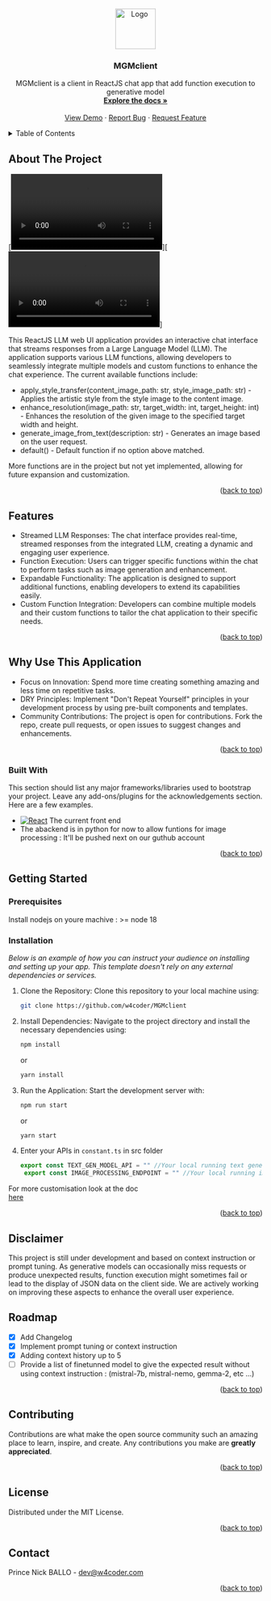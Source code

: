 <!-- Improved compatibility of back to top link: See: https://github.com/w4coder/MGMclient/pull/73 -->
<a id="readme-top"></a>
<!--
*** Thanks for checking out the Best-README-Template. If you have a suggestion
*** that would make this better, please fork the repo and create a pull request
*** or simply open an issue with the tag "enhancement".
*** Don't forget to give the project a star!
*** Thanks again! Now go create something AMAZING! :D
-->



<!-- PROJECT SHIELDS -->
<!--
*** I'm using markdown "reference style" links for readability.
*** Reference links are enclosed in brackets [ ] instead of parentheses ( ).
*** See the bottom of this document for the declaration of the reference variables
*** for contributors-url, forks-url, etc. This is an optional, concise syntax you may use.
*** https://www.markdownguide.org/basic-syntax/#reference-style-links
-->
<!--[![Contributors][contributors-shield]][contributors-url]
[![Forks][forks-shield]][forks-url]
[![Stargazers][stars-shield]][stars-url]
[![Issues][issues-shield]][issues-url]
[![MIT License][license-shield]][license-url]

-->

<!-- PROJECT LOGO -->
<br />
<div align="center">
  <a href="https://github.com/w4coder/MGMclient">
    <img src="/logo.svg" alt="Logo" width="80" height="80">
  </a>

  <h3 align="center">MGMclient</h3>

  <p align="center">
    MGMclient is a client in ReactJS chat app that add function execution to generative model
    <br />
    <a href="https://github.com/w4coder/MGMclient/blob/master/docs"><strong>Explore the docs »</strong></a>
    <br />
    <br />
    <a href="https://github.com/w4coder/MGMclient">View Demo</a>
    ·
    <a href="https://github.com/w4coder/MGMclient/issues/new?labels=bug&template=bug-report---.md">Report Bug</a>
    ·
    <a href="https://github.com/w4coder/MGMclient/issues/new?labels=enhancement&template=feature-request---.md">Request Feature</a>
  </p>
</div>



<!-- TABLE OF CONTENTS -->
<details>
  <summary>Table of Contents</summary>
  <ol>
    <li>
      <a href="#about-the-project">About The Project</a>
      <ul>
        <li><a href="#features">Features</a></li>
        <li><a href="#why-use-this-application">Why Use This Application?</a></li>
        <li><a href="#built-with">Built With</a></li>
      </ul>
    </li>
    <li>
      <a href="#getting-started">Getting Started</a>
      <ul>
        <li><a href="#prerequisites">Prerequisites</a></li>
        <li><a href="#installation">Installation</a></li>
      </ul>
    </li>
    <li><a href="#disclaimer">Disclaimer</a></li>
    <li><a href="#roadmap">Roadmap</a></li>
    <li><a href="#contributing">Contributing</a></li>
    <li><a href="#license">License</a></li>
    <li><a href="#contact">Contact</a></li>
  </ol>
</details>



<!-- ABOUT THE PROJECT -->
## About The Project

[![MGMclient Demo Mobile][product-screenshot-mobile]][![MGMclient Demo Desktop][product-screenshot-desk]]

This ReactJS LLM web UI application provides an interactive chat interface that streams responses from a Large Language Model (LLM). The application supports various LLM functions, allowing developers to seamlessly integrate multiple models and custom functions to enhance the chat experience. The current available functions include:

* apply_style_transfer(content_image_path: str, style_image_path: str) - Applies the artistic style from the style image to the content image.
* enhance_resolution(image_path: str, target_width: int, target_height: int) - Enhances the resolution of the given image to the specified target width and height.
* generate_image_from_text(description: str) - Generates an image based on the user request.
* default() - Default function if no option above matched.

More functions are in the project but not yet implemented, allowing for future expansion and customization.

<p align="right">(<a href="#readme-top">back to top</a>)</p>

## Features

* Streamed LLM Responses: The chat interface provides real-time, streamed responses from the integrated LLM, creating a dynamic and engaging user experience.
* Function Execution: Users can trigger specific functions within the chat to perform tasks such as image generation and enhancement.
* Expandable Functionality: The application is designed to support additional functions, enabling developers to extend its capabilities easily.
* Custom Function Integration: Developers can combine multiple models and their custom functions to tailor the chat application to their specific needs.

<p align="right">(<a href="#readme-top">back to top</a>)</p>

## Why Use This Application
* Focus on Innovation: Spend more time creating something amazing and less time on repetitive tasks.
* DRY Principles: Implement "Don't Repeat Yourself" principles in your development process by using pre-built components and templates.
* Community Contributions: The project is open for contributions. Fork the repo, create pull requests, or open issues to suggest changes and enhancements.
<p align="right">(<a href="#readme-top">back to top</a>)</p>

### Built With

This section should list any major frameworks/libraries used to bootstrap your project. Leave any add-ons/plugins for the acknowledgements section. Here are a few examples.

* [![React][React.js]][React-url] The current front end
* The abackend is in python for now to allow funtions for image processing : It'll be pushed next on our guthub account 
<p align="right">(<a href="#readme-top">back to top</a>)</p>



<!-- GETTING STARTED -->
## Getting Started


### Prerequisites

Install nodejs on youre machive : >= node 18

### Installation

_Below is an example of how you can instruct your audience on installing and setting up your app. This template doesn't rely on any external dependencies or services._

1. Clone the Repository: Clone this repository to your local machine using: 
    ```sh 
    git clone https://github.com/w4coder/MGMclient
    ```
2. Install Dependencies: Navigate to the project directory and install the necessary dependencies using:
   ```sh
   npm install
   ```
    or 
   ```sh
   yarn install
   ```
3. Run the Application: Start the development server with:
   ```sh
   npm run start
   ```
   or
   ```sh
   yarn start
   ```
4. Enter your APIs in `constant.ts` in src folder
   ```js
   export const TEXT_GEN_MODEL_API = "" //Your local running text generation model
    export const IMAGE_PROCESSING_ENDPOINT = "" //Your local running image processing model
   ```
For more customisation look at the doc  
<a href="https://github.com/w4coder/MGMclient/blob/master/docs">here</a>
<p align="right">(<a href="#readme-top">back to top</a>)</p>


## Disclaimer

This project is still under development and based on context instruction or prompt tuning. As generative models can occasionally miss requests or produce unexpected results, function execution might sometimes fail or lead to the display of JSON data on the client side. We are actively working on improving these aspects to enhance the overall user experience.

<!-- ROADMAP -->
## Roadmap

- [x] Add Changelog
- [x] Implement prompt tuning or context instruction
- [x] Adding context history up to 5 
- [ ] Provide a list of finetunned model to give the expected result without using  context instruction : (mistral-7b, mistral-nemo, gemma-2, etc ...)

<p align="right">(<a href="#readme-top">back to top</a>)</p>



<!-- CONTRIBUTING -->
## Contributing

Contributions are what make the open source community such an amazing place to learn, inspire, and create. Any contributions you make are **greatly appreciated**.


<p align="right">(<a href="#readme-top">back to top</a>)</p>



<!-- LICENSE -->
## License

Distributed under the MIT License.
<p align="right">(<a href="#readme-top">back to top</a>)</p>



<!-- CONTACT -->
## Contact

Prince Nick BALLO -  dev@w4coder.com


<p align="right">(<a href="#readme-top">back to top</a>)</p>






<!-- MARKDOWN LINKS & IMAGES -->
<!-- https://www.markdownguide.org/basic-syntax/#reference-style-links -->
[contributors-shield]: https://img.shields.io/github/contributors/othneildrew/Best-README-Template.svg?style=for-the-badge
[contributors-url]: https://github.com/w4coder/MGMclient/graphs/contributors
[forks-shield]: https://img.shields.io/github/forks/othneildrew/Best-README-Template.svg?style=for-the-badge
[forks-url]: https://github.com/w4coder/MGMclient/network/members
[stars-shield]: https://img.shields.io/github/stars/othneildrew/Best-README-Template.svg?style=for-the-badge
[stars-url]: https://github.com/w4coder/MGMclient/stargazers
[issues-shield]: https://img.shields.io/github/issues/othneildrew/Best-README-Template.svg?style=for-the-badge
[issues-url]: https://github.com/w4coder/MGMclient/issues
[license-shield]: https://img.shields.io/github/license/othneildrew/Best-README-Template.svg?style=for-the-badge
[license-url]: https://github.com/w4coder/MGMclient/blob/master/LICENSE.txt

[product-screenshot-mobile]: images/screenshot/mobile.mp4
[product-screenshot-desk]: images/screenshot/desk.mp4
[React.js]: https://img.shields.io/badge/React-20232A?style=for-the-badge&logo=react&logoColor=61DAFB
[React-url]: https://reactjs.org/
